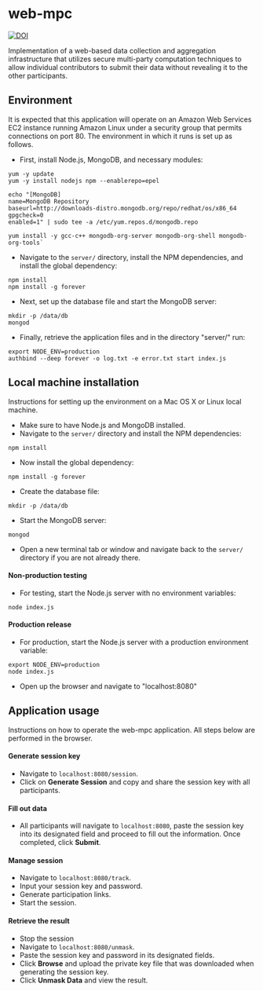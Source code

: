 # web-mpc
[![DOI](https://zenodo.org/badge/84491506.svg)](https://zenodo.org/badge/latestdoi/84491506)

Implementation of a web-based data collection and aggregation infrastructure that utilizes secure multi-party computation techniques to allow individual contributors to submit their data without revealing it to the other participants.


## Environment

It is expected that this application will operate on an Amazon Web Services EC2 instance running Amazon Linux under a security group that permits connections on port 80. The environment in which it runs is set up as follows.

* First, install Node.js, MongoDB, and necessary modules:
```
yum -y update
yum -y install nodejs npm --enablerepo=epel
```
```
echo "[MongoDB]
name=MongoDB Repository
baseurl=http://downloads-distro.mongodb.org/repo/redhat/os/x86_64
gpgcheck=0
enabled=1" | sudo tee -a /etc/yum.repos.d/mongodb.repo
```
```
yum install -y gcc-c++ mongodb-org-server mongodb-org-shell mongodb-org-tools`
```
* Navigate to the `server/` directory, install the NPM dependencies, and install the global dependency:
```
npm install
npm install -g forever
```
* Next, set up the database file and start the MongoDB server:
```
mkdir -p /data/db
mongod
```
* Finally, retrieve the application files and in the directory "server/" run:
```
export NODE_ENV=production
authbind --deep forever -o log.txt -e error.txt start index.js
```

## Local machine installation

Instructions for setting up the environment on a Mac OS X or Linux local machine.

* Make sure to have Node.js and MongoDB installed.
* Navigate to the `server/` directory and install the NPM dependencies:
```
npm install
```
* Now install the global dependency:
```
npm install -g forever
```
* Create the database file:
```
mkdir -p /data/db
```
* Start the MongoDB server:
```
mongod
```
* Open a new terminal tab or window and navigate back to the `server/` directory if you are not already there.

#### Non-production testing

* For testing, start the Node.js server with no environment variables:
```
node index.js
```

#### Production release

* For production, start the Node.js server with a production environment variable:
```
export NODE_ENV=production
node index.js
```
* Open up the browser and navigate to "localhost:8080"

## Application usage

Instructions on how to operate the web-mpc application. All steps below are performed in the browser.

#### Generate session key

* Navigate to `localhost:8080/session`.
* Click on **Generate Session** and copy and share the session key with all participants.

#### Fill out data

* All participants will navigate to `localhost:8080`, paste the session key into its designated field and proceed to fill out the information. Once completed, click **Submit**.

#### Manage session

* Navigate to `localhost:8080/track`.
* Input your session key and password.
* Generate participation links.
* Start the session.

#### Retrieve the result

* Stop the session
* Navigate to `localhost:8080/unmask`.
* Paste the session key and password in its designated fields.
* Click **Browse** and upload the private key file that was downloaded when generating the session key.
* Click **Unmask Data** and view the result.
